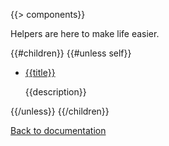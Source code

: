 {{> components}}

Helpers are here to make life easier.

{{#children}}
{{#unless self}}
* [{{title}}]({{href}})
    <p>{{description}}</p>
{{/unless}}
{{/children}}

[Back to documentation](..)

